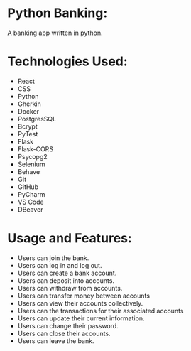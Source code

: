 # Python Banking:
A banking app written in python.

# Technologies Used:
- React
- CSS
- Python
- Gherkin
- Docker 
- PostgresSQL
- Bcrypt
- PyTest
- Flask
- Flask-CORS
- Psycopg2
- Selenium
- Behave
- Git
- GitHub
- PyCharm
- VS Code
- DBeaver

# Usage and Features:
- Users can join the bank.
- Users can log in and log out.
- Users can create a bank account.
- Users can deposit into accounts.
- Users can withdraw from accounts.
- Users can transfer money between accounts
- Users can view their accounts collectively.
- Users can the transactions for their associated accounts
- Users can update their current information.
- Users can change their password.
- Users can close their accounts.
- Users can leave the bank.
